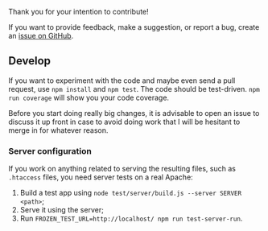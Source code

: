 Thank you for your intention to contribute!

If you want to provide feedback, make a suggestion, or report a bug, create an
[issue on GitHub](https://github.com/denis-sokolov/frozen-express/issues).

## Develop

If you want to experiment with the code and maybe even send a pull request,
use `npm install` and `npm test`. The code should be test-driven.
`npm run coverage` will show you your code coverage.

Before you start doing really big changes,
it is advisable to open an issue to discuss it up front in case to
avoid doing work that I will be hesitant to merge in for whatever reason.

### Server configuration

If you work on anything related to serving the resulting files, such as `.htaccess` files, you need server tests on a real Apache:

1. Build a test app using `node test/server/build.js --server SERVER <path>`;
2. Serve it using the server;
3. Run `FROZEN_TEST_URL=http://localhost/ npm run test-server-run`.

